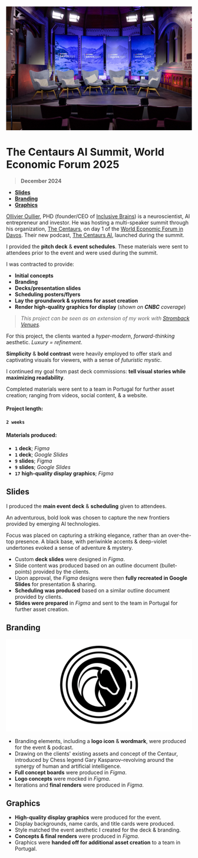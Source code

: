 ![_The Centaurs AI Summit, **Davos 2025**_](/public/photos/stromback/ai-summit-panel-2025.jpg)

# The Centaurs AI Summit, World Economic Forum 2025

> **December 2024**

- [**Slides**](#slides)
- [**Branding**](#branding)
- [**Graphics**](#graphics)

[Ollivier Oullier](https://www.weforum.org/people/olivier-oullier/), PHD (founder/CEO of [Inclusive Brains](https://www.allianz-trade.com/en_global/news-insights/news/prometheus.html)) is a neuroscientist, AI entrepreneur and investor. He was hosting a multi-speaker summit through his organization, [The Centaurs](https://thecentaurs.ai/ "The Centaurs AI SUMMIT – Davos 2025 Edition"), on day 1 of the [World Economic Forum in Davos](https://www.weforum.org/ "The World Economic Forum"). Their new podcast, [The Centaurs AI](https://www.instagram.com/thecentaursai/ "The Centaurs AI Summit & Podcast Instagram"), launched during the summit.

I provided the **pitch deck** & **event schedules**. These materials were sent to attendees prior to the event and were used during the summit.

I was contracted to provide:

- **Initial concepts**
- **Branding**
- **Decks/presentation slides**
- **Scheduling posters/flyers**
- **Lay the groundwork & systems for asset creation**
- **Render high-quality graphics for display** (_shown on **CNBC** coverage_)

> _This project can be seen as an extension of my work with [Stromback Venues](</projects/design/Stromback%20Venues%20(Davos%20'25),%202024/> "Stromback Venues (Davos '25), 2024")._

For this project, the clients wanted a _hyper-modern_, _forward-thinking_ aesthetic. _Luxury = refinement_.

**Simplicity** & **bold contrast** were heavily employed to offer stark and captivating visuals for viewers, with a sense of _futuristic mystic_.

I continued my goal from past deck commissions: **tell visual stories while maximizing readability**.

Completed materials were sent to a team in Portugal for further asset creation; ranging from videos, social content, & a website.

#### Project length:

**`2 weeks`**

#### Materials produced:

- **`1`** **deck**; _Figma_
- **`1`** **deck**; _Google Slides_
- **`9`** **slides**; _Figma_
- **`9`** **slides**; _Google Slides_
- **`17`** **high-quality display graphics**; _Figma_

## Slides

I produced the **main event deck** & **scheduling** given to attendees.

An adventurous, bold look was chosen to capture the new frontiers provided by emerging AI technologies.

Focus was placed on capturing a striking elegance, rather than an over-the-top presence. A black base, with periwinkle accents & deep-violet undertones evoked a sense of adventure & mystery.

- Custom **deck slides** were designed in _Figma_.
- Slide content was produced based on an outline document (bullet-points) provided by the clients.
- Upon approval, the _Figma_ designs were then **fully recreated in Google Slides** for presentation & sharing.
- **Scheduling was produced** based on a similar outline document provided by clients.
- **Slides were prepared** in _Figma_ and sent to the team in Portugal for further asset creation.

## Branding

![_The Centaurs AI Logo Icon, **2024**_](/public/photos/stromback/centaur-ai.png)

- Branding elements, including a **logo icon** & **wordmark**, were produced for the event & podcast.
- Drawing on the clients' existing assets and concept of the Centaur, introduced by Chess legend Gary Kasparov–revolving around the synergy of human and artificial intelligence.
- **Full concept boards** were produced in _Figma_.
- **Logo concepts** were mocked in _Figma_.
- Iterations and **final renders** were produced in _Figma_.

## Graphics

- **High-quality display graphics** were produced for the event.
- Display backgrounds, name cards, and title cards were produced.
- Style matched the event aesthetic I created for the deck & branding.
- **Concepts & final renders** were produced in _Figma_.
- Graphics were **handed off for additional asset creation** to a team in Portugal.
